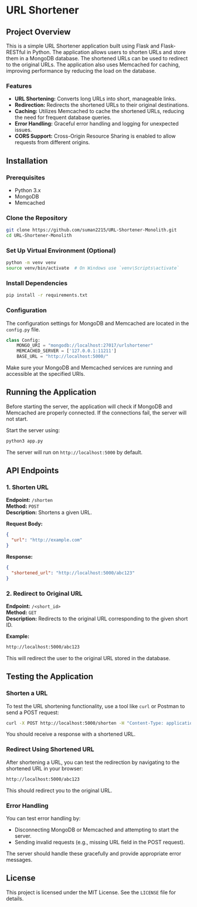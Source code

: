 # URL Shortener

## Project Overview

This is a simple URL Shortener application built using Flask and Flask-RESTful in Python. The application allows users to shorten URLs and store them in a MongoDB database. The shortened URLs can be used to redirect to the original URLs. The application also uses Memcached for caching, improving performance by reducing the load on the database.

### Features

- **URL Shortening:** Converts long URLs into short, manageable links.
- **Redirection:** Redirects the shortened URLs to their original destinations.
- **Caching:** Utilizes Memcached to cache the shortened URLs, reducing the need for frequent database queries.
- **Error Handling:** Graceful error handling and logging for unexpected issues.
- **CORS Support:** Cross-Origin Resource Sharing is enabled to allow requests from different origins.

## Installation

### Prerequisites

- Python 3.x
- MongoDB
- Memcached

### Clone the Repository

```bash
git clone https://github.com/suman2215/URL-Shortener-Monolith.git
cd URL-Shortener-Monolith
```

### Set Up Virtual Environment (Optional)

```bash
python -m venv venv
source venv/bin/activate  # On Windows use `venv\Scripts\activate`
```

### Install Dependencies

```bash
pip install -r requirements.txt
```

### Configuration

The configuration settings for MongoDB and Memcached are located in the `config.py` file.

```python
class Config:
    MONGO_URI = "mongodb://localhost:27017/urlshortener"
    MEMCACHED_SERVER = ['127.0.0.1:11211']
    BASE_URL = "http://localhost:5000/"
```

Make sure your MongoDB and Memcached services are running and accessible at the specified URIs.

## Running the Application

Before starting the server, the application will check if MongoDB and Memcached are properly connected. If the connections fail, the server will not start.

Start the server using:

```bash
python3 app.py
```

The server will run on `http://localhost:5000` by default.

## API Endpoints

### 1. Shorten URL

**Endpoint:** `/shorten`  
**Method:** `POST`  
**Description:** Shortens a given URL.

**Request Body:**

```json
{
  "url": "http://example.com"
}
```

**Response:**

```json
{
  "shortened_url": "http://localhost:5000/abc123"
}
```

### 2. Redirect to Original URL

**Endpoint:** `/<short_id>`  
**Method:** `GET`  
**Description:** Redirects to the original URL corresponding to the given short ID.

**Example:**

```bash
http://localhost:5000/abc123
```

This will redirect the user to the original URL stored in the database.

## Testing the Application

### Shorten a URL

To test the URL shortening functionality, use a tool like `curl` or Postman to send a POST request:

```bash
curl -X POST http://localhost:5000/shorten -H "Content-Type: application/json" -d '{"url": "http://example.com"}'
```

You should receive a response with a shortened URL.

### Redirect Using Shortened URL

After shortening a URL, you can test the redirection by navigating to the shortened URL in your browser:

```bash
http://localhost:5000/abc123
```

This should redirect you to the original URL.

### Error Handling

You can test error handling by:

- Disconnecting MongoDB or Memcached and attempting to start the server.
- Sending invalid requests (e.g., missing URL field in the POST request).

The server should handle these gracefully and provide appropriate error messages.

## License

This project is licensed under the MIT License. See the `LICENSE` file for details.
